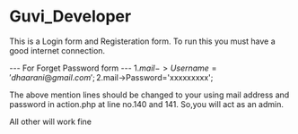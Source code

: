 # Guvi_Developer

This is a Login form and Registeration form.
To run this you must have a good internet connection.

--- For Forget Password form ---
  1.$mail->Username='dhaarani@gmail.com';
	2.$mail->Password='xxxxxxxxx';
  
  The above mention lines should be changed to your using mail address and password in action.php at line no.140 and 141.
  So,you will act as an admin.
  
  All other will work fine
